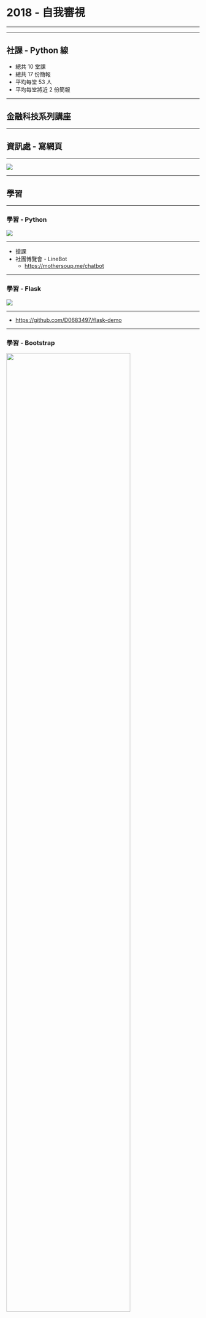 # 2018 - 自我審視

---

---

## 社課 - Python 線

+ 總共 10 堂課
+ 總共 17 份簡報
+ 平均每堂 53 人
+ 平均每堂將近 2 份簡報

---

## 金融科技系列講座

---

## 資訊處 - 寫網頁

----

![](https://i.imgur.com/HiaPVwL.png)

---

## 學習

---

### 學習 - Python

![](https://i.imgur.com/ECKUzIw.png)

----

+ 搶課
+ 社團博覽會 - LineBot
    + https://mothersoup.me/chatbot

---

### 學習 - Flask

![](https://i.imgur.com/whmi2ys.png)

----

+ https://github.com/D0683497/flask-demo

---

### 學習 - Bootstrap

<img src="https://i.imgur.com/xTJu2T7.png" width="80%" height="">

---

### 學習 - Git

![](https://i.imgur.com/DnsyNuf.png)

----

+ GitHub
+ GitLab

---

### 學習 - markdown

![](https://i.imgur.com/ijvZFDU.png)

----

+ HackMD
+ 社課的各種簡報

---

### 學習 - Reveal JS

----

+ https://github.com/hakimel/reveal.js
+ https://revealjs.com/#/
+ https://slide.mothersoup.me/#/

---

## 學習 - nginx

+ 自架 jupyter notebook
    + https://jupyter.mothersoup.me

---

## 未來的期許

---

### 社務系統

+ ASP.NET
+ Flask

---

### 繼續學習

----

#### JavaScript

![](https://i.imgur.com/wmaraiJ.png)

----

#### Node JS

<img src="https://i.imgur.com/tVE1cpc.png" width="80%" height="">

----

#### React

![](https://i.imgur.com/L7uXSxa.png)

----

#### React Native

![](https://i.imgur.com/Ouu2oZa.png)

----

#### Vue JS

![](https://i.imgur.com/oIxSyLG.png)